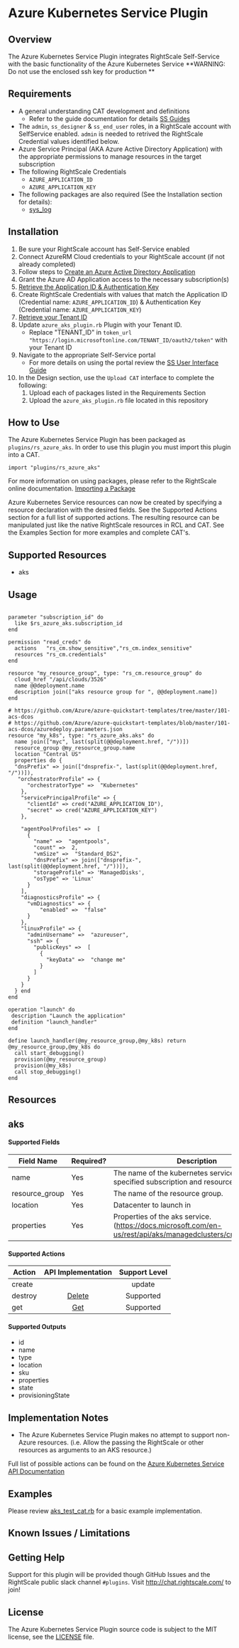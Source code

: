 # Azure Kubernetes Service Plugin

## Overview
The Azure Kubernetes Service Plugin integrates RightScale Self-Service with the basic functionality of the Azure Kubernetes Service
**WARNING: Do not use the enclosed ssh key for production **

## Requirements
- A general understanding CAT development and definitions
  - Refer to the guide documentation for details [SS Guides](http://docs.rightscale.com/ss/guides/)
- The `admin`, `ss_designer` & `ss_end_user` roles, in a RightScale account with SelfService enabled.  `admin` is needed to retrived the RightScale Credential values identified below.
- Azure Service Principal (AKA Azure Active Directory Application) with the appropriate permissions to manage resources in the target subscription
- The following RightScale Credentials
  - `AZURE_APPLICATION_ID`
  - `AZURE_APPLICATION_KEY`
- The following packages are also required (See the Installation section for details):
  - [sys_log](../../libraries/sys_log.rb)

## Installation
1. Be sure your RightScale account has Self-Service enabled
1. Connect AzureRM Cloud credentials to your RightScale account (if not already completed)
1. Follow steps to [Create an Azure Active Directory Application](https://docs.microsoft.com/en-us/azure/azure-resource-manager/resource-group-create-service-principal-portal#create-an-azure-active-directory-application)
1. Grant the Azure AD Application access to the necessary subscription(s)
1. [Retrieve the Application ID & Authentication Key](https://docs.microsoft.com/en-us/azure/azure-resource-manager/resource-group-create-service-principal-portal#get-application-id-and-authentication-key)
1. Create RightScale Credentials with values that match the Application ID (Credential name: `AZURE_APPLICATION_ID`) & Authentication Key (Credential name: `AZURE_APPLICATION_KEY`)
1. [Retrieve your Tenant ID](https://docs.microsoft.com/en-us/azure/azure-resource-manager/resource-group-create-service-principal-portal#get-tenant-id)
1. Update `azure_aks_plugin.rb` Plugin with your Tenant ID. 
   - Replace "TENANT_ID" in `token_url "https://login.microsoftonline.com/TENANT_ID/oauth2/token"` with your Tenant ID
1. Navigate to the appropriate Self-Service portal
   - For more details on using the portal review the [SS User Interface Guide](http://docs.rightscale.com/ss/guides/ss_user_interface_guide.html)
1. In the Design section, use the `Upload CAT` interface to complete the following:
   1. Upload each of packages listed in the Requirements Section
   1. Upload the `azure_aks_plugin.rb` file located in this repository
 
## How to Use
The Azure Kubernetes Service Plugin has been packaged as `plugins/rs_azure_aks`. In order to use this plugin you must import this plugin into a CAT.
```
import "plugins/rs_azure_aks"
```
For more information on using packages, please refer to the RightScale online documentation. [Importing a Package](http://docs.rightscale.com/ss/guides/ss_packaging_cats.html#importing-a-package)

Azure Kubernetes Service resources can now be created by specifying a resource declaration with the desired fields. See the Supported Actions section for a full list of supported actions.
The resulting resource can be manipulated just like the native RightScale resources in RCL and CAT. See the Examples Section for more examples and complete CAT's.

## Supported Resources
 - aks

## Usage
```

parameter "subscription_id" do
  like $rs_azure_aks.subscription_id
end

permission "read_creds" do
  actions   "rs_cm.show_sensitive","rs_cm.index_sensitive"
  resources "rs_cm.credentials"
end

resource "my_resource_group", type: "rs_cm.resource_group" do
  cloud_href "/api/clouds/3526"
  name @@deployment.name
  description join(["aks resource group for ", @@deployment.name])
end

# https://github.com/Azure/azure-quickstart-templates/tree/master/101-acs-dcos
# https://github.com/Azure/azure-quickstart-templates/blob/master/101-acs-dcos/azuredeploy.parameters.json
resource "my_k8s", type: "rs_azure_aks.aks" do
  name join(["myc", last(split(@@deployment.href, "/"))])
  resource_group @my_resource_group.name
  location "Central US"
  properties do {
  "dnsPrefix" => join(["dnsprefix-", last(split(@@deployment.href, "/"))]),
   "orchestratorProfile" => {
      "orchestratorType" =>  "Kubernetes"
    },
    "servicePrincipalProfile" => {
      "clientId" => cred("AZURE_APPLICATION_ID"),
      "secret" => cred("AZURE_APPLICATION_KEY")
    },
 
    "agentPoolProfiles" =>  [
      {
        "name" =>  "agentpools",
        "count" =>  2,
        "vmSize" =>  "Standard_DS2",
        "dnsPrefix" => join(["dnsprefix-", last(split(@@deployment.href, "/"))]),
        "storageProfile" => 'ManagedDisks',
        "osType" => 'Linux'
      }
    ],
    "diagnosticsProfile" => {
      "vmDiagnostics" => {
          "enabled" =>  "false"
      }
    },
    "linuxProfile" => {
      "adminUsername" =>  "azureuser",
      "ssh" => {
        "publicKeys" =>  [
          {
            "keyData" =>  "change me"
          }
        ]
      }
    }
  } end
end

operation "launch" do
 description "Launch the application"
 definition "launch_handler"
end

define launch_handler(@my_resource_group,@my_k8s) return @my_resource_group,@my_k8s do
  call start_debugging()
  provision(@my_resource_group)
  provision(@my_k8s)
  call stop_debugging()
end
```
## Resources
## aks
#### Supported Fields
| Field Name | Required? | Description |
|------------|-----------|-------------|
|name|Yes|The name of the kubernetes service in the specified subscription and resource group.|
|resource_group|Yes|The name of the resource group.|
|location|Yes|Datacenter to launch in|
|properties|Yes| Properties of the aks service.(https://docs.microsoft.com/en-us/rest/api/aks/managedclusters/createorupdate)|

#### Supported Actions

| Action | API Implementation | Support Level |
|--------------|:----:|:-------------:|
| create||update | [Create Or Update](https://docs.microsoft.com/en-us/rest/api/aks/managedclusters/createorupdate) | Supported |
| destroy | [Delete](https://docs.microsoft.com/en-us/rest/api/aks/managedclusters/delete) | Supported |
| get | [Get](https://docs.microsoft.com/en-us/rest/api/aks/managedclusters/get)| Supported |

#### Supported Outputs
- id
- name
- type
- location
- sku
- properties
- state
- provisioningState

## Implementation Notes
- The Azure Kubernetes Service  Plugin makes no attempt to support non-Azure resources. (i.e. Allow the passing the RightScale or other resources as arguments to an AKS resource.) 

 
Full list of possible actions can be found on the [Azure Kubernetes Service  API Documentation](https://docs.microsoft.com/en-us/rest/api/aks/)
## Examples
Please review [aks_test_cat.rb](./azure_aks_test_cat.rb) for a basic example implementation.
	
## Known Issues / Limitations

## Getting Help
Support for this plugin will be provided though GitHub Issues and the RightScale public slack channel `#plugins`.
Visit http://chat.rightscale.com/ to join!

## License
The Azure Kubernetes Service Plugin source code is subject to the MIT license, see the [LICENSE](../../LICENSE) file.
